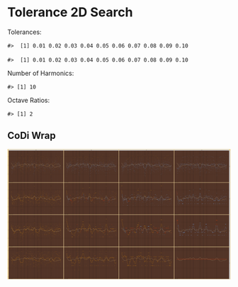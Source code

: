 Tolerance 2D Search
================

Tolerances:

    #>  [1] 0.01 0.02 0.03 0.04 0.05 0.06 0.07 0.08 0.09 0.10

    #>  [1] 0.01 0.02 0.03 0.04 0.05 0.06 0.07 0.08 0.09 0.10

Number of Harmonics:

    #> [1] 10

Octave Ratios:

    #> [1] 2

## CoDi Wrap

![](../figures/tolerance_2D_search/unnamed-chunk-14-1.png)<!-- -->
